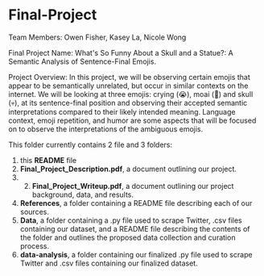 # Final-Project

Team Members: Owen Fisher, Kasey La, Nicole Wong

Final Project Name: What's So Funny About a Skull and a Statue?: A Semantic Analysis of Sentence-Final Emojis.

Project Overview: In this project, we will be observing certain emojis that appear to be semantically unrelated, but occur in similar contexts on the internet. We will be looking at three emojis: crying (😭), moai (🗿) and skull (💀), at its sentence-final position and observing their accepted semantic interpretations compared to their likely intended meaning. Language context, emoji repetition, and humor are some aspects that will be focused on to observe the interpretations of the ambiguous emojis. 

This folder currently contains 2 file and 3 folders:

 1. this **README** file
 2. **Final_Project_Description.pdf**, a document outlining our project.
 3. 2. **Final_Project_Writeup.pdf**, a document outlining our project background, data, and results.
 4. **References**, a folder containing a README file describing each of our sources.
 5. **Data**, a folder containing a .py file used to scrape Twitter, .csv files containing our dataset, and a README file describing the contents of the folder and outlines the proposed data collection and curation process.
 6. **data-analysis**, a folder containing our finalized .py file used to scrape Twitter and .csv files containing our finalized dataset.
